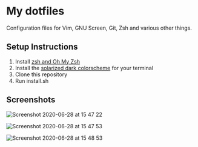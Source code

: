 My dotfiles
===========

Configuration files for Vim, GNU Screen, Git, Zsh and various other things.

Setup Instructions
------------------

1. Install [zsh and Oh My Zsh](https://github.com/ohmyzsh/ohmyzsh)
2. Install the [solarized dark
   colorscheme](https://ethanschoonover.com/solarized/) for your terminal
3. Clone this repository
4. Run install.sh

Screenshots
-----------

![Screenshot 2020-06-28 at 15 47 22](https://user-images.githubusercontent.com/37874299/85950852-2c9cfa80-b957-11ea-9dbd-8774a1d08be6.png)

![Screenshot 2020-06-28 at 15 47 53](https://user-images.githubusercontent.com/37874299/85950872-45a5ab80-b957-11ea-82b5-cb7f2aed40fd.png)

![Screenshot 2020-06-28 at 15 48 53](https://user-images.githubusercontent.com/37874299/85950879-535b3100-b957-11ea-8b85-f2946f339856.png)

